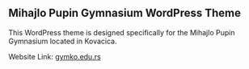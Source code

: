## Mihajlo Pupin Gymnasium WordPress Theme

This WordPress theme is designed specifically for the Mihajlo Pupin Gymnasium located in Kovacica.

Website Link: [gymko.edu.rs](https://gymko.edu.rs/)
